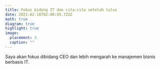 ```yaml
---
title: Fokus bidang IT dan cita-cita setelah lulus
date: 2021-02-16T02:40:55.722Z
math: true
diagram: true
highlight: true
image:
  placement: 3
  caption: ""
---
```

Saya akan fokus dibidang CEO dan lebih mengarah ke manajemen bisnis berbasis IT.